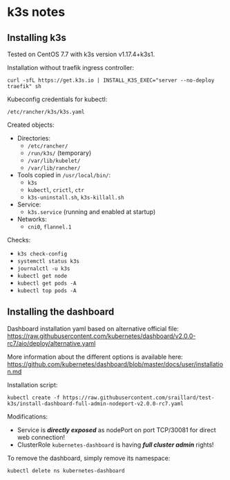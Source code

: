 k3s notes
=========

Installing k3s
--------------

Tested on CentOS 7.7 with k3s version v1.17.4+k3s1.

Installation without traefik ingress controller:
```
curl -sfL https://get.k3s.io | INSTALL_K3S_EXEC="server --no-deploy traefik" sh
```

Kubeconfig credentials for kubectl:
```
/etc/rancher/k3s/k3s.yaml
```

Created objects:
* Directories:
  - `/etc/rancher/`
  - `/run/k3s/` (temporary)
  - `/var/lib/kubelet/`
  - `/var/lib/rancher/`
* Tools copied in `/usr/local/bin/`:
  - `k3s`
  - `kubectl`, `crictl`, `ctr`
  - `k3s-uninstall.sh`, `k3s-killall.sh`
* Service:
  - `k3s.service` (running and enabled at startup)
* Networks:
  - `cni0`, `flannel.1`

Checks:
* `k3s check-config`
* `systemctl status k3s`
* `journalctl -u k3s`
* `kubectl get node`
* `kubectl get pods -A`
* `kubectl top pods -A`

Installing the dashboard
------------------------

Dashboard installation yaml based on alternative official file:  
https://raw.githubusercontent.com/kubernetes/dashboard/v2.0.0-rc7/aio/deploy/alternative.yaml

More information about the different options is available here:  
https://github.com/kubernetes/dashboard/blob/master/docs/user/installation.md

Installation script:  
```
kubectl create -f https://raw.githubusercontent.com/sraillard/test-k3s/install-dashboard-full-admin-nodeport-v2.0.0-rc7.yaml
```

Modifications:
* Service is ***directly exposed*** as nodePort on port TCP/30081 for direct web connection!
* ClusterRole `kubernetes-dashboard` is having ***full cluster admin*** rights!

To remove the dashboard, simply remove its namespace:
```
kubectl delete ns kubernetes-dashboard
```
